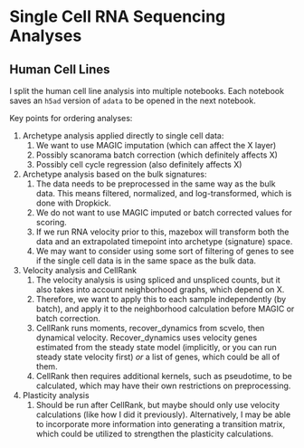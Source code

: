 # Single Cell RNA Sequencing Analyses

## Human Cell Lines

I split the human cell line analysis into multiple notebooks. Each notebook saves an `h5ad` version of `adata` to be opened in the next notebook.

Key points for ordering analyses:
1. Archetype analysis applied directly to single cell data:
    1. We want to use MAGIC imputation (which can affect the X layer) 
    2. Possibly scanorama batch correction (which definitely affects X) 
    3. Possibly cell cycle regression (also definitely affects X)
2. Archetype analysis based on the bulk signatures:
    1. The data needs to be preprocessed in the same way as the bulk data. This means filtered, normalized, and log-transformed, which is done with Dropkick. 
    2. We do not want to use MAGIC imputed or batch corrected values for scoring. 
    2. If we run RNA velocity prior to this, mazebox will transform both the data and an extrapolated timepoint into archetype (signature) space. 
    4. We may want to consider using some sort of filtering of genes to see if the single cell data is in the same space as the bulk data.
3. Velocity analysis and CellRank
    1. The velocity analysis is using spliced and unspliced counts, but it also takes into account neighborhood graphs, which depend on X. 
    2. Therefore, we want to apply this to each sample independently (by batch), and apply it to the neighborhood calculation before MAGIC or batch correction.
    3. CellRank runs moments, recover_dynamics from scvelo, then dynamical velocity. Recover_dynamics uses velocity genes estimated from the steady state model (implicitly, or you can run steady state velocity first) *or* a list of genes, which could be all of them.
    4. CellRank then requires additional kernels, such as pseudotime, to be calculated, which may have their own restrictions on preprocessing.
4. Plasticity analysis
    1. Should be run after CellRank, but maybe should only use velocity calculations (like how I did it previously). Alternatively, I may be able to incorporate more information into generating a transition matrix, which could be utilized to strengthen the plasticity calculations.